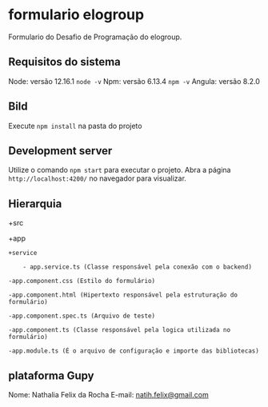 # formulario elogroup

Formulario do Desafio de Programação do elogroup.

## Requisitos do sistema

Node: versão 12.16.1 `node -v`
Npm: versão 6.13.4 `npm -v`
Angula: versão 8.2.0

## Bild

Execute `npm install` na pasta do projeto

## Development server

Utilize o comando `npm start` para executar o projeto. Abra a página `http://localhost:4200/` no navegador para visualizar.

## Hierarquia

+src

 +app

    +service

        - app.service.ts (Classe responsável pela conexão com o backend)

    -app.component.css (Estilo do formulário)

    -app.component.html (Hipertexto responsável pela estruturação do formulário)

    -app.component.spec.ts (Arquivo de teste)

    -app.component.ts (Classe responsável pela logica utilizada no formulário)

    -app.module.ts (É o arquivo de configuração e importe das bibliotecas)


## plataforma Gupy

Nome: Nathalia Felix da Rocha
E-mail: natih.felix@gmail.com
